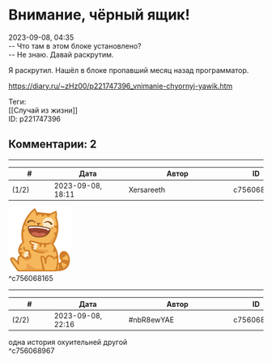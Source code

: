 Внимание, чёрный ящик!
======================

  
2023-09-08, 04:35  
 -- Что там в этом блоке установлено?   
 -- Не знаю. Давай раскрутим.   
   
 Я раскрутил. Нашёл в блоке пропавший месяц назад программатор.   
  
<https://diary.ru/~zHz00/p221747396_vnimanie-chyornyj-yawik.htm>  
  
Теги:  
[[Случай из жизни]]  
ID: p221747396  


Комментарии: 2
--------------

  


---



|         #         |              Дата              |                     Автор                     |           ID           |
| --- | --- | --- | --- |
| (1/2) | 2023-09-08, 18:11 | Xersareeth | c756068165 |

  
 ![](pics/84372509.png)   
 ^c756068165

---



|         #         |              Дата              |                     Автор                     |           ID           |
| --- | --- | --- | --- |
| (2/2) | 2023-09-08, 22:16 | #nbR8ewYAE | c756068967 |

  
 одна история охуительней другой   
 ^c756068967